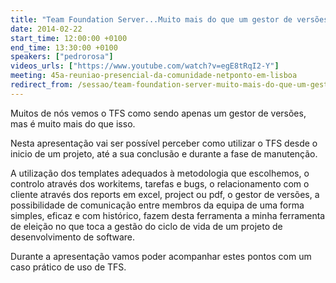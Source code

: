 ```yaml
---
title: "Team Foundation Server...Muito mais do que um gestor de versões"
date: 2014-02-22
start_time: 12:00:00 +0100
end_time: 13:30:00 +0100
speakers: ["pedrorosa"]
videos_urls: ["https://www.youtube.com/watch?v=egE8tRqI2-Y"]
meeting: 45a-reuniao-presencial-da-comunidade-netponto-em-lisboa
redirect_from: /sessao/team-foundation-server-muito-mais-do-que-um-gestor-de-versoes/
---
```

Muitos de nós vemos o TFS como sendo apenas um gestor de versões, mas é muito mais do que isso.

Nesta apresentação vai ser possível perceber como utilizar o TFS desde o inicio de um projeto, até a sua conclusão e durante a fase de manutenção.

A utilização dos templates adequados à metodologia que escolhemos, o controlo através dos workitems, tarefas e bugs, o relacionamento com o cliente através dos reports em excel, project ou pdf, o gestor de versões, a possibilidade de comunicação entre membros da equipa de uma forma simples, eficaz e com histórico, fazem desta ferramenta a minha ferramenta de eleição no que toca a gestão do ciclo de vida de um projeto de desenvolvimento de software.

Durante a apresentação vamos poder acompanhar estes pontos com um caso prático de uso de TFS.

